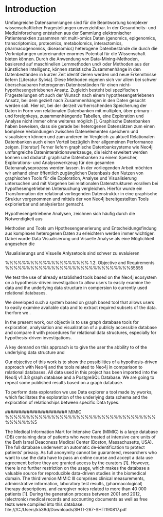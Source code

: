 # Introduction
Umfangreiche Datensammlungen sind für die Beantwortung komplexer wissenschaftlicher Fragestellungen unverzichtbar. In der Gesundheits- und Medizinforschung entstehen aus der Sammlung elektronischer Patientenaktien zusammen mit multi-omics Daten (genomics, epigenomics, transcriptomics, proteomics, metabolomics, interactomics, pharmacogenomics, diseasomics) heterogene Datenbestände die durch die Verknüpfungen untereinander enormes Potential für die Wissenschaft bieten können. Durch die Anwendung von Data-Mining-Methoden, basierend auf maschinellen Lernmethoden und/ oder Methoden aus der künstlichen Intelligenz, können statistische Zusammenhänge in den Datenbeständen in kurzer Zeit identifizieren werden und neue Erkenntnisse liefern [Literatur Sylvia]. Diese Methoden eigenen sich vor allem bei schwer überschaubaren heterogenen Datenbeständen für einen nicht-hypothesengetriebenen Ansatz. Zugleich besteht bei spezifischen Fragestellungen oft auch der Wunsch nach einem hypothesengetriebenen Ansatz, bei dem gezielt nach Zusammenhängen in den Daten gesucht werden soll. Hier ist, bei der derzeit vorherrschenden Speicherung der Daten in Form von relationalen Datenbanken mit multiplen, über primary - und foreignkeys, zusammenhängende Tabellen, eine Exploration und Analyse nicht immer ohne weiteres möglich []. Graphische Datenbanken haben beweisen, dass sie gerade bei heterogenen Datensätzen zum einen komplexe Verbindungen zwischen Datenelementen speichern und visualisieren können und zum anderen im Vergleich zu aktuell Relationalen Datenbanken auch einen Vorteil bezüglich ihrer allgemeinen Performance zeigen. [literatur] Ferner liefern graphische Datenbanksysteme wie Neo4j umfangreiche Dateninteraktionswerkzeuge, die leicht erweitert werden können und dadurch graphische Datenbanken zu einem Speicher, Explorations- und Analysewerkzeug für den gesamten Datenanalyseprozess werden lassen. In der vorliegenden Arbeit möchten wir anhand einer öffentlich zugänglichen Datenbasis den Nutzen von graphischen Tools für die Exploration, Analyse und Visualisierung untersuchen und mit Vorgehen bei relationalen Datenstrukturen vorallem bei hypothesengetriebnen Untersuchung vergleichen. Hierfür wurde ein Transformation der relational vorliegenden Datenstruktur in eine graphische Struktur vorgenommen und mittels der von Neo4j bereitgestellten Tools explorierbar und analysierbar gemacht. 

Hypothesengetriebene Analysen, zeichnen sich häufig durch die Notwendigkeit aus 


Methoden und Tools um Hpothesengenerierung und Entscheidungsfindung aus komplexen heterogenen Daten zu erleichtern werden immer wichtiger. Dabei wurde Data Visualisierung und Visuelle Analyse als eine Möglichkeit angesehen die

Visualisierungs und Visuelle Anlysetools sind schwer zu evaluieren

%%%%%%%%%%%%%%%%%%%% 1.2. Objective and Requirements %%%%%%%%%%%%%%%%%%%%%%%%%%%%%%55555


We test the use of already established tools based on the Neo4j ecosystem on a hypothesis-driven investigation to allow users to easily examine the data and the underlying data structure in compersion to currently used relational databases. 



We developed such a system based on graph based tool that allows users to easily examine available data and to extract required subsets of the data. therfore we .

In the present work, our objectiv is to use graph database tools for exploration, analysiation and visualization of a publicly accessible database and compare it with procedures for relational data structures, especially for hypothesis-driven investigations. 

A key demand on this approach is to give the user the abbility to of the underlying data structure and 

Our objective of this work is to show the possibilities of a hypothesis-driven approach with Neo4j and the tools related to Neo4j in comparison to relational databases. All data used in this project has been imported into the Neo4j v1.3.8 graph database and a PostgreSQL Database. We are going to repeat some published results based on a graph database.

To perform data exploration we use Data explorer a tool made by yworks, which facilitates the exploration of the underlying data schema and the  exploration of relationships between specific Data types. 


####################### MIMIC %%%%%%%%%%%%%%%%%%%%%%%%%%%%%%%%%%%%%%%%%%%5

The Medical Information Mart for Intensive Care (MIMIC) is a large database (DB)
containing data of patients who were treated at intensive care units of the Beth Israel Deaconess Medical Center (Boston, Massachusetts, USA). The full database underwent an automatic de-identification to protect patients’ privacy. As full anonymity cannot be guaranteed, researchers who want to use the data have to pass an online course and accept a data use agreement before they are granted access by the curators [1].
However, there is no further restriction on the usage, which makes the database a
valuable source for reproducible data-driven studies in the biomedical domain.
The third version MIMIC III comprises clinical measurements, administrative
information, laboratory test results, (pharmacological) therapy descriptions, and
caregiver notes related to more than 40 000 patients [1]. During the generation process between 2001 and 2012, (electronic) medical records and accounting documents as well as free texts were compiled into this database. file:///C:/Users/k538d/Downloads/SHTI-267-SHTI190817.pdf